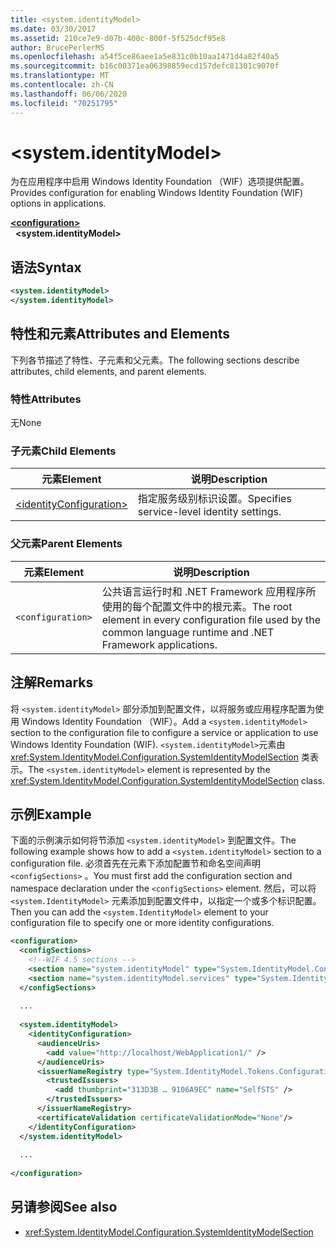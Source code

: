 ```yaml
---
title: <system.identityModel>
ms.date: 03/30/2017
ms.assetid: 210ce7e9-d07b-400c-800f-5f525dcf95e8
author: BrucePerlerMS
ms.openlocfilehash: a54f5ce86aee1a5e831c0b10aa1471d4a82f40a5
ms.sourcegitcommit: b16c00371ea06398859ecd157defc81301c9070f
ms.translationtype: MT
ms.contentlocale: zh-CN
ms.lasthandoff: 06/06/2020
ms.locfileid: "70251795"
---
```

# \<system.identityModel>
<span data-ttu-id="755a0-102">为在应用程序中启用 Windows Identity Foundation （WIF）选项提供配置。</span><span class="sxs-lookup"><span data-stu-id="755a0-102">Provides configuration for enabling Windows Identity Foundation (WIF) options in applications.</span></span>  
  
[**\<configuration>**](../configuration-element.md)\
&nbsp;&nbsp;**\<system.identityModel>**  
  
## <a name="syntax"></a><span data-ttu-id="755a0-103">语法</span><span class="sxs-lookup"><span data-stu-id="755a0-103">Syntax</span></span>  
  
```xml  
<system.identityModel>  
</system.identityModel>  
```  
  
## <a name="attributes-and-elements"></a><span data-ttu-id="755a0-104">特性和元素</span><span class="sxs-lookup"><span data-stu-id="755a0-104">Attributes and Elements</span></span>  
 <span data-ttu-id="755a0-105">下列各节描述了特性、子元素和父元素。</span><span class="sxs-lookup"><span data-stu-id="755a0-105">The following sections describe attributes, child elements, and parent elements.</span></span>  
  
### <a name="attributes"></a><span data-ttu-id="755a0-106">特性</span><span class="sxs-lookup"><span data-stu-id="755a0-106">Attributes</span></span>  
 <span data-ttu-id="755a0-107">无</span><span class="sxs-lookup"><span data-stu-id="755a0-107">None</span></span>  
  
### <a name="child-elements"></a><span data-ttu-id="755a0-108">子元素</span><span class="sxs-lookup"><span data-stu-id="755a0-108">Child Elements</span></span>  
  
|<span data-ttu-id="755a0-109">元素</span><span class="sxs-lookup"><span data-stu-id="755a0-109">Element</span></span>|<span data-ttu-id="755a0-110">说明</span><span class="sxs-lookup"><span data-stu-id="755a0-110">Description</span></span>|  
|-------------|-----------------|  
|[\<identityConfiguration>](identityconfiguration.md)|<span data-ttu-id="755a0-111">指定服务级别标识设置。</span><span class="sxs-lookup"><span data-stu-id="755a0-111">Specifies service-level identity settings.</span></span>|  
  
### <a name="parent-elements"></a><span data-ttu-id="755a0-112">父元素</span><span class="sxs-lookup"><span data-stu-id="755a0-112">Parent Elements</span></span>  
  
|<span data-ttu-id="755a0-113">元素</span><span class="sxs-lookup"><span data-stu-id="755a0-113">Element</span></span>|<span data-ttu-id="755a0-114">说明</span><span class="sxs-lookup"><span data-stu-id="755a0-114">Description</span></span>|  
|-------------|-----------------|  
|`<configuration>`|<span data-ttu-id="755a0-115">公共语言运行时和 .NET Framework 应用程序所使用的每个配置文件中的根元素。</span><span class="sxs-lookup"><span data-stu-id="755a0-115">The root element in every configuration file used by the common language runtime and .NET Framework applications.</span></span>|  
  
## <a name="remarks"></a><span data-ttu-id="755a0-116">注解</span><span class="sxs-lookup"><span data-stu-id="755a0-116">Remarks</span></span>  
 <span data-ttu-id="755a0-117">将 `<system.identityModel>` 部分添加到配置文件，以将服务或应用程序配置为使用 Windows Identity Foundation （WIF）。</span><span class="sxs-lookup"><span data-stu-id="755a0-117">Add a `<system.identityModel>` section to the configuration file to configure a service or application to use Windows Identity Foundation (WIF).</span></span> <span data-ttu-id="755a0-118">`<system.identityModel>`元素由 <xref:System.IdentityModel.Configuration.SystemIdentityModelSection> 类表示。</span><span class="sxs-lookup"><span data-stu-id="755a0-118">The `<system.identityModel>` element is represented by the <xref:System.IdentityModel.Configuration.SystemIdentityModelSection> class.</span></span>  
  
## <a name="example"></a><span data-ttu-id="755a0-119">示例</span><span class="sxs-lookup"><span data-stu-id="755a0-119">Example</span></span>  
 <span data-ttu-id="755a0-120">下面的示例演示如何将节添加 `<system.identityModel>` 到配置文件。</span><span class="sxs-lookup"><span data-stu-id="755a0-120">The following example shows how to add a `<system.identityModel>` section to a configuration file.</span></span> <span data-ttu-id="755a0-121">必须首先在元素下添加配置节和命名空间声明 `<configSections>` 。</span><span class="sxs-lookup"><span data-stu-id="755a0-121">You must first add the configuration section and namespace declaration under the `<configSections>` element.</span></span> <span data-ttu-id="755a0-122">然后，可以将 `<system.IdentityModel>` 元素添加到配置文件中，以指定一个或多个标识配置。</span><span class="sxs-lookup"><span data-stu-id="755a0-122">Then you can add the `<system.IdentityModel>` element to your configuration file to specify one or more identity configurations.</span></span>  
  
```xml  
<configuration>  
  <configSections>  
    <!--WIF 4.5 sections -->  
    <section name="system.identityModel" type="System.IdentityModel.Configuration.SystemIdentityModelSection, System.IdentityModel, Version=4.0.0.0, Culture=neutral, PublicKeyToken=B77A5C561934E089"/>  
    <section name="system.identityModel.services" type="System.IdentityModel.Services.Configuration.SystemIdentityModelServicesSection, System.IdentityModel.Services, Version=4.0.0.0, Culture=neutral, PublicKeyToken=B77A5C561934E089"/>  
  </configSections>  
  
  ...  
  
  <system.identityModel>  
    <identityConfiguration>  
      <audienceUris>  
        <add value="http://localhost/WebApplication1/" />  
      </audienceUris>  
      <issuerNameRegistry type="System.IdentityModel.Tokens.ConfigurationBasedIssuerNameRegistry, System.IdentityModel, Version=4.0.0.0, Culture=neutral, PublicKeyToken=B77A5C561934E089">  
        <trustedIssuers>  
          <add thumbprint="313D3B … 9106A9EC" name="SelfSTS" />  
        </trustedIssuers>  
      </issuerNameRegistry>  
      <certificateValidation certificateValidationMode="None"/>  
    </identityConfiguration>  
  </system.identityModel>  
  
  ...  
  
</configuration>  
```  
  
## <a name="see-also"></a><span data-ttu-id="755a0-123">另请参阅</span><span class="sxs-lookup"><span data-stu-id="755a0-123">See also</span></span>

- <xref:System.IdentityModel.Configuration.SystemIdentityModelSection>
